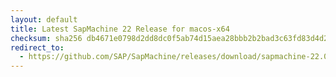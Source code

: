 ```yaml
---
layout: default
title: Latest SapMachine 22 Release for macos-x64
checksum: sha256 db4671e0798d2dd8dc0f5ab74d15aea28bbb2b2bad3c63fd83d4d2be82f051a5
redirect_to:
  - https://github.com/SAP/SapMachine/releases/download/sapmachine-22.0.2/sapmachine-jdk-22.0.2_macos-x64_bin.tar.gz
---
```

